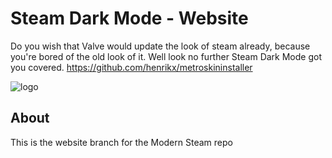 # Steam Dark Mode - Website
Do you wish that Valve would update the look of steam already, because you're bored of the old look of it. Well look no further Steam Dark Mode got you covered. https://github.com/henrikx/metroskininstaller

![logo](https://i.imgur.com/OZvk1c7.png)

## About
This is the website branch for the Modern Steam repo
